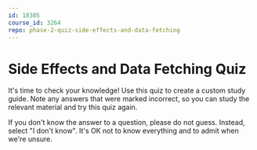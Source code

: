 ```yaml
---
id: 18305
course_id: 3264
repo: phase-2-quiz-side-effects-and-data-fetching
---
```


# Side Effects and Data Fetching Quiz

It's time to check your knowledge! Use this quiz to create a custom study guide.
Note any answers that were marked incorrect, so you can study the relevant
material and try this quiz again.

If you don't know the answer to a question, please do not guess. Instead, select
"I don't know". It's OK not to know everything and to admit when we're unsure.

